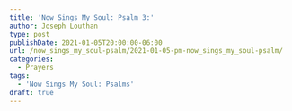 ```yaml
---
title: 'Now Sings My Soul: Psalm 3:'
author: Joseph Louthan
type: post
publishDate: 2021-01-05T20:00:00-06:00
url: /now_sings_my_soul-psalm/2021-01-05-pm-now_sings_my_soul-psalm/
categories:
  - Prayers
tags:
  - 'Now Sings My Soul: Psalms'
draft: true
---
```

<pre>
<div style="font-variant: small-caps;">

</div>

</pre>
